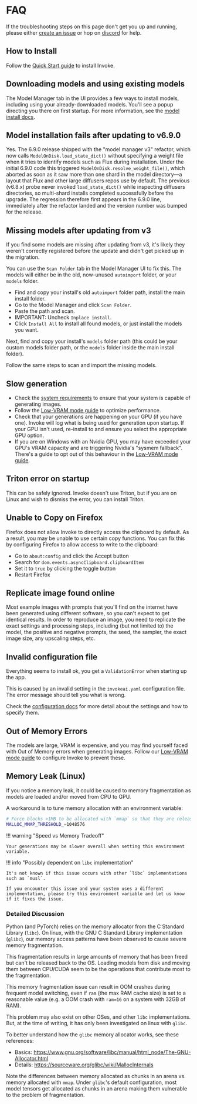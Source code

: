 # FAQ

If the troubleshooting steps on this page don't get you up and running, please either [create an issue] or hop on [discord] for help.

## How to Install

Follow the [Quick Start guide](./installation/quick_start.md) to install Invoke.

## Downloading models and using existing models

The Model Manager tab in the UI provides a few ways to install models, including using your already-downloaded models. You'll see a popup directing you there on first startup. For more information, see the [model install docs].

## Model installation fails after updating to v6.9.0

Yes. The 6.9.0 release shipped with the "model manager v3" refactor, which now calls `ModelOnDisk.load_state_dict()` without specifying a weight file when it tries to identify models such as Flux during installation. Under the initial 6.9.0 code this triggered `ModelOnDisk.resolve_weight_file()`, which aborted as soon as it saw more than one shard in the model directory—a layout that Flux and other large diffusers repos use by default. The previous (v6.8.x) probe never invoked `load_state_dict()` while inspecting diffusers directories, so multi-shard installs completed successfully before the upgrade. The regression therefore first appears in the 6.9.0 line, immediately after the refactor landed and the version number was bumped for the release.

## Missing models after updating from v3

If you find some models are missing after updating from v3, it's likely they weren't correctly registered before the update and didn't get picked up in the migration.

You can use the `Scan Folder` tab in the Model Manager UI to fix this. The models will either be in the old, now-unused `autoimport` folder, or your `models` folder.

- Find and copy your install's old `autoimport` folder path, install the main install folder.
- Go to the Model Manager and click `Scan Folder`.
- Paste the path and scan.
- IMPORTANT: Uncheck `Inplace install`.
- Click `Install All` to install all found models, or just install the models you want.

Next, find and copy your install's `models` folder path (this could be your custom models folder path, or the `models` folder inside the main install folder).

Follow the same steps to scan and import the missing models.

## Slow generation

- Check the [system requirements] to ensure that your system is capable of generating images.
- Follow the [Low-VRAM mode guide](./features/low-vram.md) to optimize performance.
- Check that your generations are happening on your GPU (if you have one). Invoke will log what is being used for generation upon startup. If your GPU isn't used, re-install to and ensure you select the appropriate GPU option.
- If you are on Windows with an Nvidia GPU, you may have exceeded your GPU's VRAM capacity and are triggering Nvidia's "sysmem fallback". There's a guide to opt out of this behaviour in the [Low-VRAM mode guide](./features/low-vram.md).

## Triton error on startup

This can be safely ignored. Invoke doesn't use Triton, but if you are on Linux and wish to dismiss the error, you can install Triton.

## Unable to Copy on Firefox

Firefox does not allow Invoke to directly access the clipboard by default. As a result, you may be unable to use certain copy functions. You can fix this by configuring Firefox to allow access to write to the clipboard:

- Go to `about:config` and click the Accept button
- Search for `dom.events.asyncClipboard.clipboardItem`
- Set it to `true` by clicking the toggle button
- Restart Firefox

## Replicate image found online

Most example images with prompts that you'll find on the internet have been generated using different software, so you can't expect to get identical results. In order to reproduce an image, you need to replicate the exact settings and processing steps, including (but not limited to) the model, the positive and negative prompts, the seed, the sampler, the exact image size, any upscaling steps, etc.

## Invalid configuration file

Everything seems to install ok, you get a `ValidationError` when starting up the app.

This is caused by an invalid setting in the `invokeai.yaml` configuration file. The error message should tell you what is wrong.

Check the [configuration docs] for more detail about the settings and how to specify them.

## Out of Memory Errors

The models are large, VRAM is expensive, and you may find yourself faced with Out of Memory errors when generating images. Follow our [Low-VRAM mode guide](./features/low-vram.md) to configure Invoke to prevent these.

## Memory Leak (Linux)

If you notice a memory leak, it could be caused to memory fragmentation as models are loaded and/or moved from CPU to GPU.

A workaround is to tune memory allocation with an environment variable:

```bash
# Force blocks >1MB to be allocated with `mmap` so that they are released to the system immediately when they are freed.
MALLOC_MMAP_THRESHOLD_=1048576
```

!!! warning "Speed vs Memory Tradeoff"

    Your generations may be slower overall when setting this environment variable.

!!! info "Possibly dependent on `libc` implementation"

    It's not known if this issue occurs with other `libc` implementations such as `musl`.

    If you encounter this issue and your system uses a different implementation, please try this environment variable and let us know if it fixes the issue.

<h3>Detailed Discussion</h3>

Python (and PyTorch) relies on the memory allocator from the C Standard Library (`libc`). On linux, with the GNU C Standard Library implementation (`glibc`), our memory access patterns have been observed to cause severe memory fragmentation.

This fragmentation results in large amounts of memory that has been freed but can't be released back to the OS. Loading models from disk and moving them between CPU/CUDA seem to be the operations that contribute most to the fragmentation.

This memory fragmentation issue can result in OOM crashes during frequent model switching, even if `ram` (the max RAM cache size) is set to a reasonable value (e.g. a OOM crash with `ram=16` on a system with 32GB of RAM).

This problem may also exist on other OSes, and other `libc` implementations. But, at the time of writing, it has only been investigated on linux with `glibc`.

To better understand how the `glibc` memory allocator works, see these references:

- Basics: <https://www.gnu.org/software/libc/manual/html_node/The-GNU-Allocator.html>
- Details: <https://sourceware.org/glibc/wiki/MallocInternals>

Note the differences between memory allocated as chunks in an arena vs. memory allocated with `mmap`. Under `glibc`'s default configuration, most model tensors get allocated as chunks in an arena making them vulnerable to the problem of fragmentation.

[model install docs]: ./installation/models.md
[system requirements]: ./installation/requirements.md
[create an issue]: https://github.com/invoke-ai/InvokeAI/issues
[discord]: https://discord.gg/ZmtBAhwWhy
[configuration docs]: ./configuration.md
